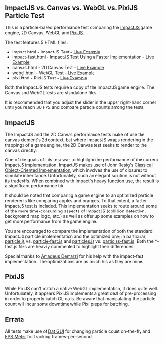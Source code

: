 ## ImpactJS vs. Canvas vs. WebGL vs. PixiJS Particle Test

This is a particle-based performance test comparing the [ImpactJS](http://impactjs.com/) game engine, 2D Canvas, WebGL and [PixiJS](https://github.com/GoodBoyDigital/pixi.js).

The test features 5 HTML files:

- impact.html - ImpactJS Test - [Live Example](http://ninjaspankypants.com/particle_test/impact.html)
- impact-fast.html - ImpactJS Test Using a Faster Implementation - [Live Example](http://ninjaspankypants.com/particle_test/impact-fast.html)
- canvas.html - 2D Canvas Test - [Live Example](http://ninjaspankypants.com/particle_test/canvas.html)
- webgl.html - WebGL Test - [Live Example](http://ninjaspankypants.com/particle_test/webgl.html)
- pixi.html - PixiJS Test - [Live Example](http://ninjaspankypants.com/particle_test/pixi.html)

Both the ImpactJS tests require a copy of the ImpactJS game engine. The Canvas and WebGL tests are standalone files.

It is recommended that you adjust the slider in the upper right-hand corner until you reach 30 FPS and compare particle counts among the tests.

## ImpactJS

The ImpactJS and the 2D Canvas performance tests make of use the canvas element's 2d context, but where ImpactJS wraps rendering in the trappings of a game engine, the 2D Canvas test seeks to render to the canvas directly.

One of the goals of this test was to highlight the performance of the current ImpactJS implementation. ImpactJS makes use of John Resig's [Classical Object-Oriented Implementation](http://ejohn.org/blog/simple-javascript-inheritance/), which involves the use of closures to simulate inheritance. Unfortunately, such an elegant solution is not without its tradeoffs. When combined with Impact's heavy function use, the result is a significant performance hit.

It should be noted that comparing a game engine to an optimized particle renderer is like comparing apples and oranges. To that extent, a faster ImpactJS test is included. This implementation seeks to route around some of the more time-consuming aspects of ImpactJS (collision detection, background map logic, etc.) as well as offer up some examples on how to get more performance from the game engine.

You are encouraged to compare the implementation of both the standard ImpactJS particle implementation and the optimized one; in particular, [particle.js](lib/game/entities/particle.js) vs. [particle-fast.js](lib/game/entities/particle-fast.js) and [particles.js](lib/game/particles.js) vs. [particles-fast.js](lib/game/particles-fast.js). Both the *-fast.js files are heavily commented to highlight their differences.

Special thanks to [Amadeus Demarzi](https://github.com/amadeus) for his help with the impact-fast implementation. The optimizations are as much his as they are mine.

## PixiJS

While PixiJS can't match a native WebGL implementation, it does quite well. Unfortunately, it appears PixiJS implements a great deal of pre-processing in order to properly batch GL calls. Be aware that manipulating the particle count will incur some downtime while Pixi preps for batching.

## Errata

All tests make use of [Dat GUI](https://code.google.com/p/dat-gui/) for changing particle count on-the-fly and [FPS Meter](http://darsa.in/fpsmeter/) for tracking frames-per-second.
